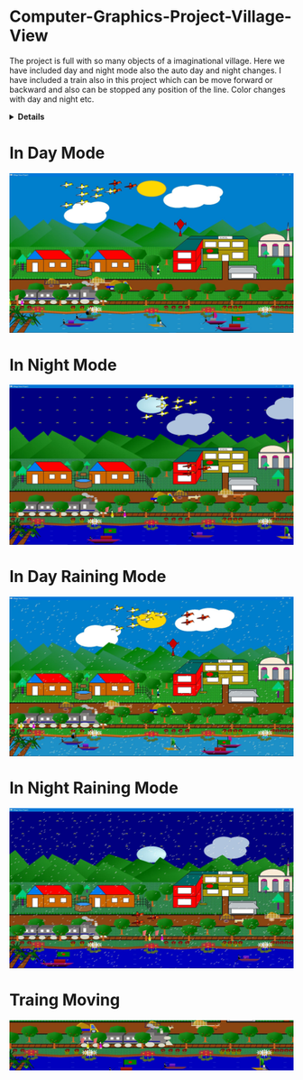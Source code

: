 # Computer-Graphics-Project-Village-View
The project is full with so many objects of a imaginational village. Here we have included day and night mode also the auto day and night changes. I have included a train also in this project which can be move forward or backward and also can be stopped any position of the line. Color changes with day and night etc.
<details>
<summary>
<b>Details</b>
</summary>
<pre>
The project is full with so many objects of a imaginational village.<br>Here we have included day and night mode also the auto day and night changes.<br>I have included a train also in this project which can be move forward or backward <br>and also can be stopped any position of the line.<br>Color changes with day and night etc.<br>
</pre>
</details>

<h1>In Day Mode</h1>
<p  align="center"><img src="https://github.com/radwanromy/Computer-Graphics-Project-Village-View/blob/master/Photos/day.JPG" class="w3-round"  align="center"></p>
<h1>In Night Mode</h1>
<p  align="center"><img src="https://github.com/radwanromy/Computer-Graphics-Project-Village-View/blob/master/Photos/night.JPG" class="w3-round"  align="center"></p>
<h1>In Day Raining Mode</h1>
<p  align="center"><img src="https://github.com/radwanromy/Computer-Graphics-Project-Village-View/blob/master/Photos/Rday.JPG" class="w3-round"  align="center"></p>
<h1>In Night Raining Mode</h1>
<p  align="center"><img src="https://github.com/radwanromy/Computer-Graphics-Project-Village-View/blob/master/Photos/Rnight.JPG" class="w3-round"  align="center"></p>
<h1>Traing Moving</h1>
<p  align="center"><img src="https://github.com/radwanromy/Computer-Graphics-Project-Village-View/blob/master/Photos/tmoving.JPG" class="w3-round"  align="center"></p>
